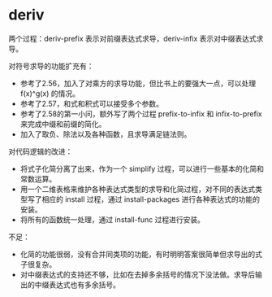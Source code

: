 deriv
=====

两个过程：deriv-prefix 表示对前缀表达式求导，deriv-infix 表示对中缀表达式求导。

对符号求导的功能扩充有：

* 参考了2.56，加入了对乘方的求导功能，但比书上的要强大一点，可以处理 f(x)^g(x) 的情况。
* 参考了2.57，和式和积式可以接受多个参数。
* 参考了2.58的第一小问，额外写了两个过程 prefix-to-infix 和 infix-to-prefix 来完成中缀和前缀的简化。
* 加入了取负、除法以及各种函数，且求导满足链法则。

对代码逻辑的改进：

* 将式子化简分离了出来，作为一个 simplify 过程，可以进行一些基本的化简和常数运算。
* 用一个二维表格来维护各种表达式类型的求导和化简过程，对不同的表达式类型写了相应的 install 过程，通过 install-packages 进行各种表达式的功能的安装。
* 将所有的函数统一处理，通过 install-func 过程进行安装。

不足：

* 化简的功能很弱，没有合并同类项的功能，有时明明答案很简单但求导出的式子很复杂。
* 对中缀表达式的支持还不够，比如在去掉多余括号的情况下没法做。求导后输出的中缀表达式也有多余括号。
